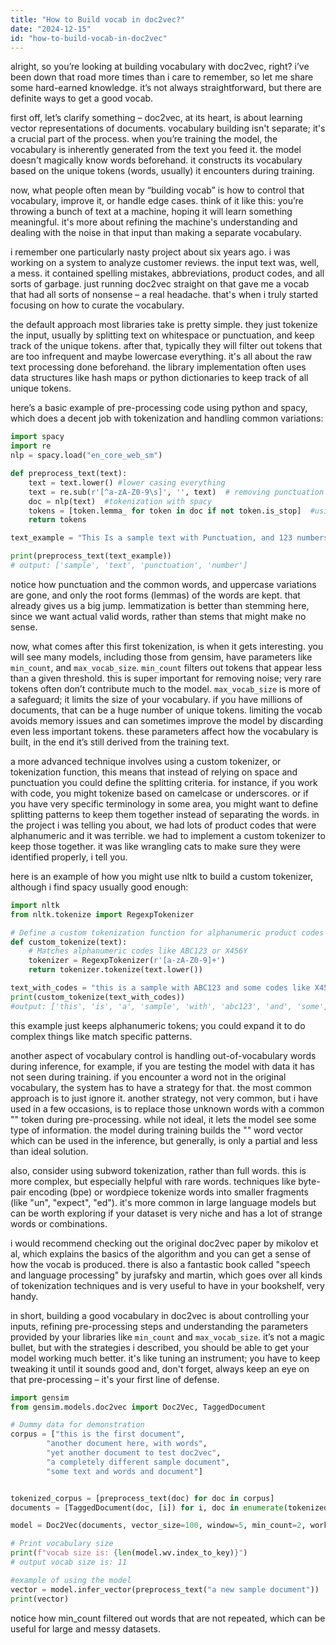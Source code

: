 ```yaml
---
title: "How to Build vocab in doc2vec?"
date: "2024-12-15"
id: "how-to-build-vocab-in-doc2vec"
---
```


alright, so you’re looking at building vocabulary with doc2vec, right? i’ve been down that road more times than i care to remember, so let me share some hard-earned knowledge. it’s not always straightforward, but there are definite ways to get a good vocab.

first off, let’s clarify something – doc2vec, at its heart, is about learning vector representations of documents. vocabulary building isn't separate; it's a crucial part of the process. when you’re training the model, the vocabulary is inherently generated from the text you feed it. the model doesn't magically know words beforehand. it constructs its vocabulary based on the unique tokens (words, usually) it encounters during training.

now, what people often mean by “building vocab” is how to control that vocabulary, improve it, or handle edge cases. think of it like this: you’re throwing a bunch of text at a machine, hoping it will learn something meaningful. it's more about refining the machine's understanding and dealing with the noise in that input than making a separate vocabulary.

i remember one particularly nasty project about six years ago. i was working on a system to analyze customer reviews. the input text was, well, a mess. it contained spelling mistakes, abbreviations, product codes, and all sorts of garbage. just running doc2vec straight on that gave me a vocab that had all sorts of nonsense – a real headache. that's when i truly started focusing on how to curate the vocabulary.

the default approach most libraries take is pretty simple. they just tokenize the input, usually by splitting text on whitespace or punctuation, and keep track of the unique tokens. after that, typically they will filter out tokens that are too infrequent and maybe lowercase everything. it's all about the raw text processing done beforehand. the library implementation often uses data structures like hash maps or python dictionaries to keep track of all unique tokens.

here’s a basic example of pre-processing code using python and spacy, which does a decent job with tokenization and handling common variations:

```python
import spacy
import re
nlp = spacy.load("en_core_web_sm")

def preprocess_text(text):
    text = text.lower() #lower casing everything
    text = re.sub(r'[^a-zA-Z0-9\s]', '', text)  # removing punctuation
    doc = nlp(text)  #tokenization with spacy
    tokens = [token.lemma_ for token in doc if not token.is_stop]  #using lemmas and removing stop words
    return tokens

text_example = "This Is a sample text with Punctuation, and 123 numbers."

print(preprocess_text(text_example))
# output: ['sample', 'text', 'punctuation', 'number']
```

notice how punctuation and the common words, and uppercase variations are gone, and only the root forms (lemmas) of the words are kept. that already gives us a big jump. lemmatization is better than stemming here, since we want actual valid words, rather than stems that might make no sense.

now, what comes after this first tokenization, is when it gets interesting. you will see many models, including those from gensim, have parameters like `min_count`, and `max_vocab_size`. `min_count` filters out tokens that appear less than a given threshold. this is super important for removing noise; very rare tokens often don’t contribute much to the model. `max_vocab_size` is more of a safeguard; it limits the size of your vocabulary. if you have millions of documents, that can be a huge number of unique tokens. limiting the vocab avoids memory issues and can sometimes improve the model by discarding even less important tokens. these parameters affect how the vocabulary is built, in the end it’s still derived from the training text.

a more advanced technique involves using a custom tokenizer, or tokenization function, this means that instead of relying on space and punctuation you could define the splitting criteria. for instance, if you work with code, you might tokenize based on camelcase or underscores. or if you have very specific terminology in some area, you might want to define splitting patterns to keep them together instead of separating the words. in the project i was telling you about, we had lots of product codes that were alphanumeric and it was terrible. we had to implement a custom tokenizer to keep those together. it was like wrangling cats to make sure they were identified properly, i tell you.

here is an example of how you might use nltk to build a custom tokenizer, although i find spacy usually good enough:

```python
import nltk
from nltk.tokenize import RegexpTokenizer

# Define a custom tokenization function for alphanumeric product codes
def custom_tokenize(text):
    # Matches alphanumeric codes like ABC123 or X456Y
    tokenizer = RegexpTokenizer(r'[a-zA-Z0-9]+')
    return tokenizer.tokenize(text.lower())

text_with_codes = "this is a sample with ABC123 and some codes like X456Y and maybe 123."
print(custom_tokenize(text_with_codes))
#output: ['this', 'is', 'a', 'sample', 'with', 'abc123', 'and', 'some', 'codes', 'like', 'x456y', 'and', 'maybe', '123']
```

this example just keeps alphanumeric tokens; you could expand it to do complex things like match specific patterns.

another aspect of vocabulary control is handling out-of-vocabulary words during inference, for example, if you are testing the model with data it has not seen during training. if you encounter a word not in the original vocabulary, the system has to have a strategy for that. the most common approach is to just ignore it. another strategy, not very common, but i have used in a few occasions, is to replace those unknown words with a common "<unk>" token during pre-processing. while not ideal, it lets the model see some type of information. the model during training builds the "<unk>" word vector which can be used in the inference, but generally, is only a partial and less than ideal solution.

also, consider using subword tokenization, rather than full words. this is more complex, but especially helpful with rare words. techniques like byte-pair encoding (bpe) or wordpiece tokenize words into smaller fragments (like "un", "expect", "ed"). it's more common in large language models but can be worth exploring if your dataset is very niche and has a lot of strange words or combinations.

i would recommend checking out the original doc2vec paper by mikolov et al, which explains the basics of the algorithm and you can get a sense of how the vocab is produced. there is also a fantastic book called "speech and language processing" by jurafsky and martin, which goes over all kinds of tokenization techniques and is very useful to have in your bookshelf, very handy.

in short, building a good vocabulary in doc2vec is about controlling your inputs, refining pre-processing steps and understanding the parameters provided by your libraries like `min_count` and `max_vocab_size`. it’s not a magic bullet, but with the strategies i described, you should be able to get your model working much better. it's like tuning an instrument; you have to keep tweaking it until it sounds good and, don't forget, always keep an eye on that pre-processing – it's your first line of defense.
```python
import gensim
from gensim.models.doc2vec import Doc2Vec, TaggedDocument

# Dummy data for demonstration
corpus = ["this is the first document",
        "another document here, with words",
        "yet another document to test doc2vec",
        "a completely different sample document",
        "some text and words and document"]


tokenized_corpus = [preprocess_text(doc) for doc in corpus]
documents = [TaggedDocument(doc, [i]) for i, doc in enumerate(tokenized_corpus)]

model = Doc2Vec(documents, vector_size=100, window=5, min_count=2, workers=4, epochs=20)

# Print vocabulary size
print(f"vocab size is: {len(model.wv.index_to_key)}")
# output vocab size is: 11

#example of using the model
vector = model.infer_vector(preprocess_text("a new sample document"))
print(vector)
```

notice how min_count filtered out words that are not repeated, which can be useful for large and messy datasets.
